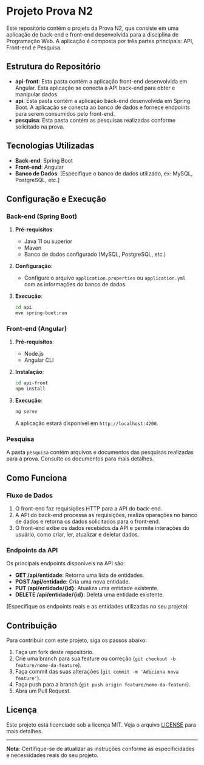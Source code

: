 # Projeto Prova N2

Este repositório contém o projeto da Prova N2, que consiste em uma aplicação de back-end e front-end desenvolvida para a disciplina de Programação Web. A aplicação é composta por três partes principais: API, Front-end e Pesquisa.

## Estrutura do Repositório

- **api-front**: Esta pasta contém a aplicação front-end desenvolvida em Angular. Esta aplicação se conecta à API back-end para obter e manipular dados.
- **api**: Esta pasta contém a aplicação back-end desenvolvida em Spring Boot. A aplicação se conecta ao banco de dados e fornece endpoints para serem consumidos pelo front-end.
- **pesquisa**: Esta pasta contém as pesquisas realizadas conforme solicitado na prova.

## Tecnologias Utilizadas

- **Back-end**: Spring Boot
- **Front-end**: Angular
- **Banco de Dados**: [Especifique o banco de dados utilizado, ex: MySQL, PostgreSQL, etc.]

## Configuração e Execução

### Back-end (Spring Boot)

1. **Pré-requisitos**:
    - Java 11 ou superior
    - Maven
    - Banco de dados configurado (MySQL, PostgreSQL, etc.)

2. **Configuração**:
    - Configure o arquivo `application.properties` ou `application.yml` com as informações do banco de dados.

3. **Execução**:
    ```bash
    cd api
    mvn spring-boot:run
    ```

### Front-end (Angular)

1. **Pré-requisitos**:
    - Node.js
    - Angular CLI

2. **Instalação**:
    ```bash
    cd api-front
    npm install
    ```

3. **Execução**:
    ```bash
    ng serve
    ```
    A aplicação estará disponível em `http://localhost:4200`.

### Pesquisa

A pasta `pesquisa` contém arquivos e documentos das pesquisas realizadas para a prova. Consulte os documentos para mais detalhes.

## Como Funciona

### Fluxo de Dados

1. O front-end faz requisições HTTP para a API do back-end.
2. A API do back-end processa as requisições, realiza operações no banco de dados e retorna os dados solicitados para o front-end.
3. O front-end exibe os dados recebidos da API e permite interações do usuário, como criar, ler, atualizar e deletar dados.

### Endpoints da API

Os principais endpoints disponíveis na API são:

- **GET /api/entidade**: Retorna uma lista de entidades.
- **POST /api/entidade**: Cria uma nova entidade.
- **PUT /api/entidade/{id}**: Atualiza uma entidade existente.
- **DELETE /api/entidade/{id}**: Deleta uma entidade existente.

(Especifique os endpoints reais e as entidades utilizadas no seu projeto)

## Contribuição

Para contribuir com este projeto, siga os passos abaixo:

1. Faça um fork deste repositório.
2. Crie uma branch para sua feature ou correção (`git checkout -b feature/nome-da-feature`).
3. Faça commit das suas alterações (`git commit -m 'Adiciona nova feature'`).
4. Faça push para a branch (`git push origin feature/nome-da-feature`).
5. Abra um Pull Request.

## Licença

Este projeto está licenciado sob a licença MIT. Veja o arquivo [LICENSE](LICENSE) para mais detalhes.

---

**Nota**: Certifique-se de atualizar as instruções conforme as especificidades e necessidades reais do seu projeto.
